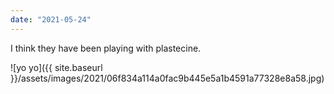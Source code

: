 ```yaml
---
date: "2021-05-24"
---
```


I think they have been playing with plastecine.

![yo yo]({{ site.baseurl }}/assets/images/2021/06f834a114a0fac9b445e5a1b4591a77328e8a58.jpg)
